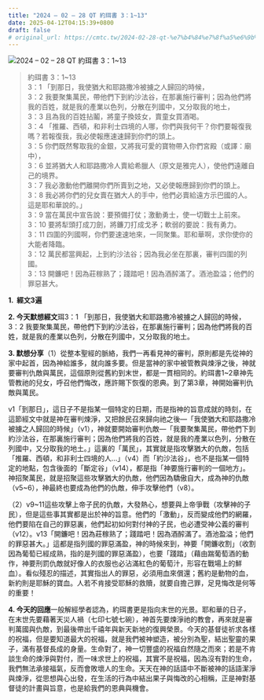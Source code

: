 ```yaml
---
title: "2024 – 02 – 28 QT 約珥書 3：1~13"
date: 2025-04-12T04:15:39+0800
draft: false
# original_url: https://cmtc.tw/2024-02-28-qt-%e7%b4%84%e7%8f%a5%e6%9b%b8-3%ef%bc%9a113
---
```


![2024 – 02 – 28 QT 約珥書 3：1~13](/images/qt.jpg  "2024 – 02 – 28 QT 約珥書 3：1~13")

> 約珥書 3：1~13  
> 3：1 「到那日，我使猶大和耶路撒冷被擄之人歸回的時候，  
> 3：2 我要聚集萬民，帶他們下到約沙法谷，在那裏施行審判；因為他們將我的百姓，就是我的產業以色列，分散在列國中，又分取我的地土，  
> 3：3 且為我的百姓拈鬮，將童子換妓女，賣童女買酒喝。  
> 3：4 「推羅、西頓，和非利士四境的人哪，你們與我何干？你們要報復我嗎？若報復我，我必使報應速速歸到你們的頭上。  
> 3：5 你們既然奪取我的金銀，又將我可愛的寶物帶入你們宮殿（或譯：廟中），  
> 3：6 並將猶大人和耶路撒冷人賣給希臘人（原文是雅完人），使他們遠離自己的境界。  
> 3：7 我必激動他們離開你們所賣到之地，又必使報應歸到你們的頭上。  
> 3：8 我必將你們的兒女賣在猶大人的手中，他們必賣給遠方示巴國的人。這是耶和華說的。」  
> 3：9 當在萬民中宣告說：要預備打仗；激動勇士，使一切戰士上前來。  
> 3：10 要將犁頭打成刀劍，將鐮刀打成戈矛；軟弱的要說：我有勇力。  
> 3：11 四圍的列國啊，你們要速速地來，一同聚集。耶和華啊，求你使你的大能者降臨。  
> 3：12 萬民都當興起，上到約沙法谷；因為我必坐在那裏，審判四圍的列國。  
> 3：13 開鐮吧！因為莊稼熟了；踐踏吧！因為酒醡滿了。酒池盈溢；他們的罪惡甚大。

**1.  經文3遍**

**2. 今天默想經文**珥3：1 「到那日，我使猶大和耶路撒冷被擄之人歸回的時候，  
3：2 我要聚集萬民，帶他們下到約沙法谷，在那裏施行審判；因為他們將我的百姓，就是我的產業以色列，分散在列國中，又分取我的地土。

**3. 默想分享**（1）從整本聖經的脈絡，我們一再看見神的審判，原則都是先從神的家中起首，因為神給誰多，就向誰多要。但是當神的家中被管教與煉淨之後，神就要審判仇敵與萬民，這個原則從舊約到末世，都是一貫相同的。約珥書1~2章神先管教祂的兒女，呼召他們悔改，應許賜下恢復的恩典。到了第3章，神開始審判仇敵與萬民。

v1「到那日」，這日子不是指某一個特定的日期，而是指神的旨意成就的時刻，在這節經文中就是神在審判煉淨，又把餘民召來歸向祂之後—「我使猶大和耶路撒冷被擄之人歸回的時候」（v1），神就要開始審判仇敵—「我要聚集萬民，帶他們下到約沙法谷，在那裏施行審判；因為他們將我的百姓，就是我的產業以色列，分散在列國中，又分取我的地土。」這裏的「萬民」，其實就是指攻擊猶大的仇敵，包括「推羅、西頓，和非利士四境的人…」（v4）而「約沙法谷」，也不是指某一個特定的地點，包含後面的「斷定谷」（v14），都是指「神要施行審判的一個地方」。神招聚萬民，就是招聚這些攻擊猶大的仇敵，他們因為驕傲自大，成為神的仇敵（v5~6），神最終也要成為他們的仇敵，伸手攻擊他們（v8）。

（2）v9~11這些攻擊上帝子民的仇敵，大發熱心，想要與上帝爭戰（攻擊神的子民），但是這些事其實都是出於神的旨意。他們的「激動」，反而變成他們的網羅，他們要陷在自己的罪惡裏，他們起初如何對付神的子民，也必遭受神公義的審判（v12）。v13「開鐮吧！因為莊稼熟了；踐踏吧！因為酒醡滿了。酒池盈溢；他們的罪惡甚大。」這都是指列國的罪惡滿盈，神的時候來到，神要「開鐮收割」（收割因為葡萄已經成熟，指的是列國的罪惡滿盈），也要「踐踏」（藉由踹葡萄酒的動作，神要刑罰仇敵就好像人的衣服也必沾滿紅色的葡萄汁，形容在戰場上的鮮血）。看似殘忍的描述，其實指出人的罪惡，必須用血來償還；舊約是動物的血，新約則是耶穌的寶血。人若不肯接受耶穌的救贖，就要自擔己罪，足見悔改是何等的重要！

**4. 今天的回應**一般解經學者認為，約珥書更是指向末世的光景。耶和華的日子，在末世先要藉著天災人禍（七印七號七碗），神首先要煉淨祂的教會，再來就是審判萬國與仇敵，到最後帶出千禧年與新天新地的復興榮景。今天的基督徒祈求各樣的祝福，但是要知道最大的祝福，就是我們被神塑造，被分別為聖，結出聖靈的果子，滿有基督長成的身量。生命對了，神一切豐盛的祝福自然隨之而來；若是不肯談生命的煉淨與對付，而一味求世上的祝福，其實不是祝福，因為沒有對的生命，我們無法承接福氣，反而會敗壞人的生命。天天在神的話語中不斷被神的話語潔淨與煉淨，從思想與心出發，在生活的行為中結出果子與悔改的心相稱，正是神對基督徒的計畫與旨意，也是給我們的恩典與機會。